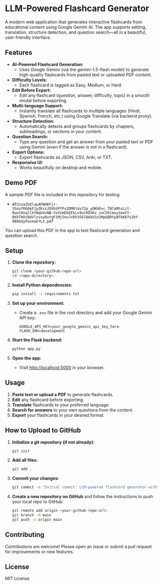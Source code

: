 # LLM-Powered Flashcard Generator

A modern web application that generates interactive flashcards from educational content using Google Gemini AI. The app supports editing, translation, structure detection, and question search—all in a beautiful, user-friendly interface.

## Features

- **AI-Powered Flashcard Generation:**
  - Uses Google Gemini (via the gemini-1.5-flash model) to generate high-quality flashcards from pasted text or uploaded PDF content.
- **Difficulty Levels:**
  - Each flashcard is tagged as Easy, Medium, or Hard.
- **Edit Before Export:**
  - Edit any flashcard (question, answer, difficulty, topic) in a smooth modal before exporting.
- **Multi-language Support:**
  - Instantly translate all flashcards to multiple languages (Hindi, Spanish, French, etc.) using Google Translate (via backend proxy).
- **Structure Detection:**
  - Automatically detects and groups flashcards by chapters, subheadings, or sections in your content.
- **Question Search:**
  - Type any question and get an answer from your pasted text or PDF using Gemini (even if the answer is not in a flashcard).
- **Export Options:**
  - Export flashcards as JSON, CSV, Anki, or TXT.
- **Responsive UI:**
  - Works beautifully on desktop and mobile.

## Demo PDF

A sample PDF file is included in this repository for testing:

- `APznzaZUdlapAFWUKFjr-5SnuYRG6kF2yZKssJDVbSPfPu3DM0l4x72p_yOKHEvc_TN7aMtuLit-RwulHzqllkfWqbdvNB-VxVVmEbEEkLv9orKDSKz_voCV6lmoy1mxCY-BXkTHXsBdVlxssw9uYgF1Mj5nu7vDh3S67AAXU3zSMpQQRtp8FkK07u1bY-0B9GUyPwsmaEYLt.pdf`

You can upload this PDF in the app to test flashcard generation and question search.

## Setup

1. **Clone the repository:**
   ```bash
   git clone <your-github-repo-url>
   cd <repo-directory>
   ```

2. **Install Python dependencies:**
   ```bash
   pip install -r requirements.txt
   ```

3. **Set up your environment:**
   - Create a `.env` file in the root directory and add your Google Gemini API key:
     ```
     GOOGLE_API_KEY=your_google_gemini_api_key_here
     FLASK_ENV=development
     ```

4. **Start the Flask backend:**
   ```bash
   python app.py
   ```

5. **Open the app:**
   - Visit [http://localhost:5000](http://localhost:5000) in your browser.

## Usage

1. **Paste text or upload a PDF** to generate flashcards.
2. **Edit** any flashcard before exporting.
3. **Translate** flashcards to your preferred language.
4. **Search for answers** to your own questions from the content.
5. **Export** your flashcards in your desired format.

## How to Upload to GitHub

1. **Initialize a git repository (if not already):**
   ```bash
   git init
   ```
2. **Add all files:**
   ```bash
   git add .
   ```
3. **Commit your changes:**
   ```bash
   git commit -m "Initial commit: LLM-powered flashcard generator with Gemini, translation, and question search"
   ```
4. **Create a new repository on GitHub** and follow the instructions to push your local repo to GitHub:
   ```bash
   git remote add origin <your-github-repo-url>
   git branch -M main
   git push -u origin main
   ```

## Contributing

Contributions are welcome! Please open an issue or submit a pull request for improvements or new features.

## License

MIT License 